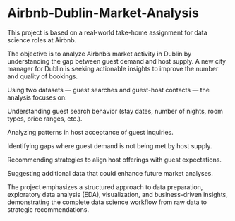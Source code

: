 # Airbnb-Dublin-Market-Analysis

This project is based on a real-world take-home assignment for data science roles at Airbnb.

The objective is to analyze Airbnb’s market activity in Dublin by understanding the gap between guest demand and host supply. A new city manager for Dublin is seeking actionable insights to improve the number and quality of bookings.

Using two datasets — guest searches and guest-host contacts — the analysis focuses on:

Understanding guest search behavior (stay dates, number of nights, room types, price ranges, etc.).

Analyzing patterns in host acceptance of guest inquiries.

Identifying gaps where guest demand is not being met by host supply.

Recommending strategies to align host offerings with guest expectations.

Suggesting additional data that could enhance future market analyses.

The project emphasizes a structured approach to data preparation, exploratory data analysis (EDA), visualization, and business-driven insights, demonstrating the complete data science workflow from raw data to strategic recommendations.

